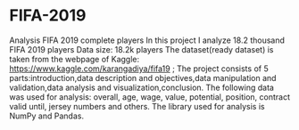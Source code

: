 # FIFA-2019
Analysis FIFA 2019 complete players
In this project I analyze 18.2 thousand FIFA 2019 players
Data size: 18.2k players
The dataset(ready dataset) is taken from the webpage of Kaggle: https://www.kaggle.com/karangadiya/fifa19 ;
The project consists of 5 parts:introduction,data description and objectives,data manipulation and validation,data analysis and visualization,conclusion.
The following data was used for analysis: overall, age, wage, value, potential, position, contract valid until, jersey numbers and others.
The library used for analysis is NumPy and Pandas.



